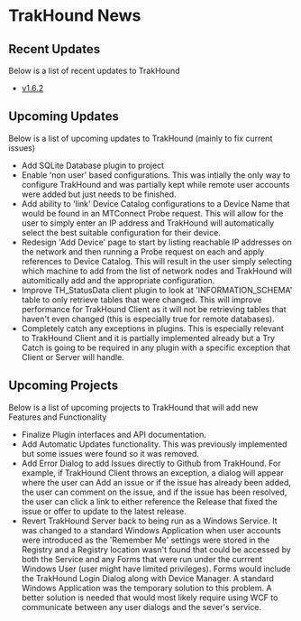 # TrakHound News

## Recent Updates
Below is a list of recent updates to TrakHound 

- [v1.6.2](../../../TrakHound/releases/tag/v1.6.2-beta)

## Upcoming Updates
Below is a list of upcoming updates to TrakHound (mainly to fix current issues)

- Add SQLite Database plugin to project
- Enable 'non user' based configurations. This was intially the only way to configure TrakHound and was partially kept while remote user accounts were added but just needs to be finished.
- Add ability to 'link' Device Catalog configurations to a Device Name that would be found in an MTConnect Probe request. This will allow for the user to simply enter an IP address and TrakHound will automatically select the best suitable configuration for their device.
- Redesign 'Add Device' page to start by listing reachable IP addresses on the network and then running a Probe request on each and apply references to Device Catalog. This will result in the user simply selecting which machine to add from the list of network nodes and TrakHound will automitically add and the appropriate configuration.
- Improve TH_StatusData client plugin to look at 'INFORMATION_SCHEMA' table to only retrieve tables that were changed. This will improve performance for TrakHound Client as it will not be retrieving tables that haven't even changed (this is especially true for remote databases).
- Completely catch any exceptions in plugins. This is especially relevant to TrakHound Client and it is partially implemented already but a Try Catch is going to be required in any plugin with a specific exception that Client or Server will handle.


## Upcoming Projects
Below is a list of upcoming projects to TrakHound that will add new Features and Functionality

- Finalize Plugin interfaces and API documentation.
- Add Automatic Updates functionality. This was previously implemented but some issues were found so it was removed.
- Add Error Dialog to add Issues directly to Github from TrakHound. For example, if TrakHound Client throws an exception, a dialog will appear where the user can Add an issue or if the issue has already been added, the user can comment on the issue, and if the issue has been resolved, the user can click a link to either reference the Release that fixed the issue or offer to update to the latest release.
- Revert TrakHound Server back to being run as a Windows Service. It was changed to a standard Windows Application when user accounts were introduced as the 'Remember Me' settings were stored in the Registry and a Registry location wasn't found that could be accessed by both the Service and any Forms that were run under the currrent Windows User (user might have limited privileges). Forms would include the TrakHound Login Dialog along with Device Manager. A standard Windows Application was the temporary solution to this problem. A better solution is needed that would most likely require using WCF to communicate between any user dialogs and the sever's service.
